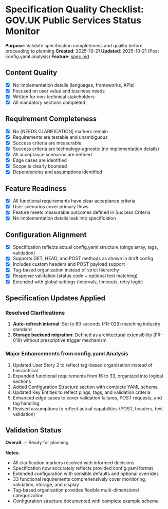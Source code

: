 # Specification Quality Checklist: GOV.UK Public Services Status Monitor

**Purpose**: Validate specification completeness and quality before proceeding to planning
**Created**: 2025-10-21
**Updated**: 2025-10-21 (Post config.yaml analysis)
**Feature**: [spec.md](../spec.md)

## Content Quality

- [x] No implementation details (languages, frameworks, APIs)
- [x] Focused on user value and business needs
- [x] Written for non-technical stakeholders
- [x] All mandatory sections completed

## Requirement Completeness

- [x] No [NEEDS CLARIFICATION] markers remain
- [x] Requirements are testable and unambiguous
- [x] Success criteria are measurable
- [x] Success criteria are technology-agnostic (no implementation details)
- [x] All acceptance scenarios are defined
- [x] Edge cases are identified
- [x] Scope is clearly bounded
- [x] Dependencies and assumptions identified

## Feature Readiness

- [x] All functional requirements have clear acceptance criteria
- [x] User scenarios cover primary flows
- [x] Feature meets measurable outcomes defined in Success Criteria
- [x] No implementation details leak into specification

## Configuration Alignment

- [x] Specification reflects actual config.yaml structure (pings array, tags, validation)
- [x] Supports GET, HEAD, and POST methods as shown in draft config
- [x] Includes custom headers and POST payload support
- [x] Tag-based organization instead of strict hierarchy
- [x] Response validation (status code + optional text matching)
- [x] Extended with global settings (intervals, timeouts, retry logic)

## Specification Updates Applied

### Resolved Clarifications
1. **Auto-refresh interval**: Set to 60 seconds (FR-029) matching industry standard
2. **Storage backend migration**: Defined as architectural extensibility (FR-019) without prescriptive trigger mechanism

### Major Enhancements from config.yaml Analysis
1. Updated User Story 2 to reflect tag-based organization instead of hierarchical
2. Expanded functional requirements from 16 to 33, organized into logical sections
3. Added Configuration Structure section with complete YAML schema
4. Updated Key Entities to reflect pings, tags, and validation criteria
5. Enhanced edge cases to cover validation failures, POST requests, and tag handling
6. Revised assumptions to reflect actual capabilities (POST, headers, text validation)

## Validation Status

**Overall**: ✅ Ready for planning

**Notes**:
- All clarification markers resolved with informed decisions
- Specification now accurately reflects provided config.yaml format
- Extended configuration with sensible defaults and optional overrides
- 33 functional requirements comprehensively cover monitoring, validation, storage, and display
- Tag-based organization provides flexible multi-dimensional categorization
- Configuration structure documented with complete example schema
